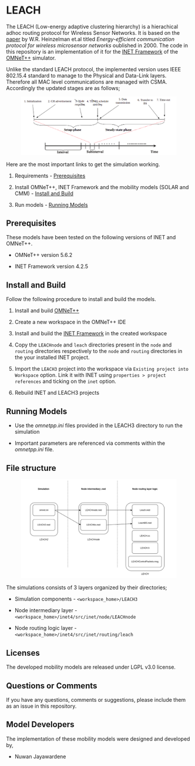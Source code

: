 # LEACH

The LEACH (Low-energy adaptive clustering hierarchy) is a hierachical adhoc routing protocol for Wireless Sensor Networks. It is based on the [paper](https://ieeexplore.ieee.org/abstract/document/926982) by W.R. Heinzelman et.al titled _Energy-efficient communication protocol for wireless microsensor networks_ oublished in 2000.
The code in this repository is an implementation of it for the [INET Framework](https://inet.omnetpp.org) of the [OMNeT++](https://omnetpp.org) simulator.

Unlike the standard LEACH protocol, the implemented version uses IEEE 802.15.4 standard to manage to the Physical and Data-Link layers. Therefore all MAC level communications are managed with CSMA. Accordingly the updated stages are as follows;

<figure>
    <img src="images/LEACH-stages.png">
</figure>

Here are the most important links to get the simulation working.

1. Requirements - [Prerequisites](#prerequisites)

2. Install OMNeT++, INET Framework and the mobility models (SOLAR and CMM) - [Install and Build](#install-and-build)

3. Run models - [Running Models](#running-models)


## Prerequisites

These models have been tested on the following versions of INET and OMNeT++.

- OMNeT++ version 5.6.2

- INET Framework version 4.2.5


## Install and Build

Follow the following procedure to install and build the models.

1. Install and build [OMNeT++](https://omnetpp.org)

2. Create a new workspace in the OMNeT++ IDE

3. Install and build the [INET Framework](https://inet.omnetpp.org) in the created workspace

4. Copy the `LEACHnode` and `leach` directories present in the `node` and `routing` directories respectively to the `node` and `routing` directories in the your installed INET project.

5. Import the `LEACH3` project into the workspace via `Existing project into Workspace` option. Link it with INET using `properties > project references` and ticking on the `inet` option.

6. Rebuild INET and LEACH3  projects


## Running Models

- Use the *omnetpp.ini* files provided in the LEACH3 directory to run the simulation

- Important parameters are referenced via comments within the *omnetpp.ini* file.

## File structure

<figure>
    <img src="images/file-structure.png">
</figure>

The simulations consists of 3 layers organized by their directories;

- Simulation components - `<workspace_home>/LEACH3`

- Node intermediary layer - `<workspace_home>/inet4/src/inet/node/LEACHnode`

- Node routing logic layer - `<workspace_home>/inet4/src/inet/routing/leach`

## Licenses

The developed mobility models are released under LGPL v3.0 license.

## Questions or Comments

If you have any questions, comments or suggestions, please include them as an issue in this repository.

## Model Developers

The implementation of these mobility models were designed and developed by,

  - Nuwan Jayawardene

